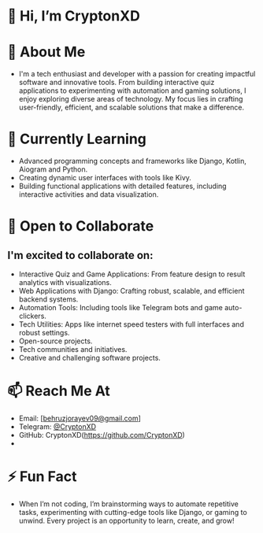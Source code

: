 # 👋 Hi, I’m CryptonXD
# 👀 About Me
- I'm a tech enthusiast and developer with a passion for creating impactful software and innovative tools. From building interactive quiz applications to experimenting with automation and gaming solutions, I enjoy exploring diverse areas of technology. My focus lies in crafting user-friendly, efficient, and scalable solutions that make a difference.

# 🌱 Currently Learning
- Advanced programming concepts and frameworks like Django, Kotlin, Aiogram and Python.
- Creating dynamic user interfaces with tools like Kivy.
- Building functional applications with detailed features, including interactive activities and data visualization.


# 💞️ Open to Collaborate
## I'm excited to collaborate on:
- Interactive Quiz and Game Applications: From feature design to result analytics with visualizations.
- Web Applications with Django: Crafting robust, scalable, and efficient backend systems.
- Automation Tools: Including tools like Telegram bots and game auto-clickers.
- Tech Utilities: Apps like internet speed testers with full interfaces and robust settings.
- Open-source projects.
- Tech communities and initiatives.
- Creative and challenging software projects.

# 📫 Reach Me At
- Email: [behruzjorayev09@gmail.com]
- Telegram: [@CryptonXD](https://t.me/CryptonXD)
- GitHub: CryptonXD(https://github.com/CryptonXD)
- 
# ⚡ Fun Fact
- When I’m not coding, I’m brainstorming ways to automate repetitive tasks, experimenting with cutting-edge tools like Django, or gaming to unwind. Every project is an opportunity to learn, create, and grow!
